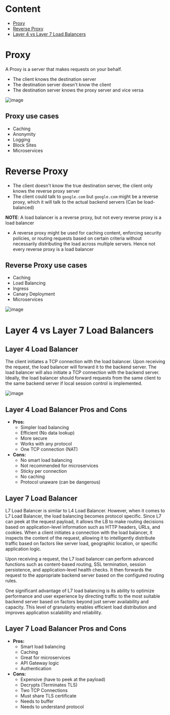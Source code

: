 # Content
- [Proxy](#proxy)
- [Reverse Proxy](#reverse-proxy)
- [Layer 4 vs Layer 7 Load Balancers](#layer-4-vs-layer-7-load-balancers)

# Proxy
A Proxy is a server that makes requests on your behalf. 
- The client knows the destination server
- The destination server doesn't know the client
- The destination server knows the proxy server and vice versa

![image](https://github.com/boushphong/BE-Fundamentals/assets/59940078/55b978da-dd7a-4966-9bb7-d04de2433c0a)

## Proxy use cases
- Caching
- Anonymity
- Logging
- Block Sites
- Microservices

# Reverse Proxy
- The client doesn't know the true destination server, the client only knows the reverse proxy server
- The client could talk to `google.com` but `google.com` might be a reverse proxy, which it will talk to the actual backend servers (Can be load-balanced)

**NOTE**: A load balancer is a reverse proxy, but not every reverse proxy is a load balancer
- A reverse proxy might be used for caching content, enforcing security policies, or routing requests based on certain criteria without necessarily distributing the load across multiple servers. Hence not every reverse proxy is a load balancer

## Reverse Proxy use cases
- Caching
- Load Balancing
- Ingress
- Canary Deployment
- Microservices

![image](https://github.com/boushphong/BE-Fundamentals/assets/59940078/15a9550a-626b-4ff3-abbf-fccc20e9894f)


# Layer 4 vs Layer 7 Load Balancers
## Layer 4 Load Balancer
The client initiates a TCP connection with the load balancer. Upon receiving the request, the load balancer will forward it to the backend server. The load balancer will also initiate a TCP connection with the backend server. Ideally, the load balancer should forward requests from the same client to the same backend server if local session control is implemented.

![image](https://github.com/boushphong/BE-Fundamentals/assets/59940078/67a24dfa-522a-459d-99a8-9e9ed9d96125)

## Layer 4 Load Balancer Pros and Cons
- **Pros:**
  - Simpler load balancing
  - Efficient (No data lookup)
  - More secure
  - Works with any protocol
  - One TCP connection (NAT)
- **Cons:**
  - No smart load balancing
  - Not recommended for microservices
  - Sticky per connection
  - No caching
  - Protocol unaware (can be dangerous)

## Layer 7 Load Balancer
L7 Load Balancer is similar to L4 Load Balancer. However, when it comes to L7 Load Balancer, the load balancing becomes protocol specific. Since L7 can peek at the request payload, it allows the LB to make routing decisions based on application-level information such as HTTP headers, URLs, and cookies. When a client initiates a connection with the load balancer, it inspects the content of the request, allowing it to intelligently distribute traffic based on factors like server load, geographic location, or specific application logic.

Upon receiving a request, the L7 load balancer can perform advanced functions such as content-based routing, SSL termination, session persistence, and application-level health checks. It then forwards the request to the appropriate backend server based on the configured routing rules.

One significant advantage of L7 load balancing is its ability to optimize performance and user experience by directing traffic to the most suitable backend server based on factors beyond just server availability and capacity. This level of granularity enables efficient load distribution and improves application scalability and reliability.

## Layer 7 Load Balancer Pros and Cons
- **Pros:**
  - Smart load balancing
  - Caching
  - Great for microservices
  - API Gateway logic
  - Authentication
- **Cons:**
  - Expensive (have to peek at the payload)
  - Decrypts (Terminates TLS)
  - Two TCP Connections
  - Must share TLS certificate
  - Needs to buffer
  - Needs to understand protocol
